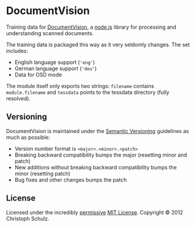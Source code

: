 # DocumentVision

Training data for [DocumentVision](https://github.com/creatale/node-dv), a [node.js](http://nodejs.org) library for processing and understanding scanned documents.

The training data is packaged this way as it very seldomly changes. The set includes:

- English language support (`'eng'`)
- German language support (`'deu'`)
- Data for OSD mode

The module itself only exports two strings: `filename` contains `module.filename` and `tessdata` points
to the tessdata directory (fully resolved).

## Versioning

DocumentVision is maintained under the [Semantic Versioning](http://semver.org/) guidelines as much as possible:

- Version number format is `<major>.<minor>.<patch>`
- Breaking backward compatibility bumps the major (resetting minor and patch)
- New additions without breaking backward compatibility bumps the minor (resetting patch)
- Bug fixes and other changes bumps the patch

## License

Licensed under the incredibly [permissive](http://en.wikipedia.org/wiki/Permissive_free_software_licence) [MIT License](http://creativecommons.org/licenses/MIT/). Copyright &copy; 2012 Christoph Schulz.
